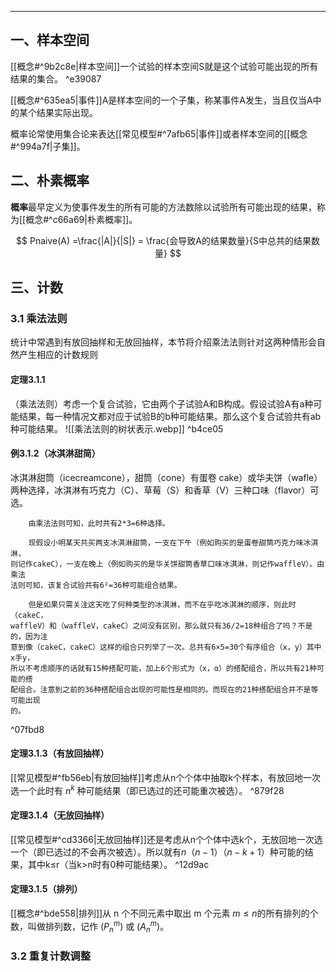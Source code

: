 

---

## 一、样本空间

[[概念#^9b2c8e|样本空间]]一个试验的样本空间S就是这个试验可能出现的所有结果的集合。 ^e39087

[[概念#^635ea5|事件]]A是样本空间的一个子集，称某事件A发生，当且仅当A中的某个结果实际出现。

概率论常使用集合论来表达[[常见模型#^7afb65|事件]]或者样本空间的[[概念#^994a7f|子集]]。

## 二、朴素概率
**概率**最早定义为使事件发生的所有可能的方法数除以试验所有可能出现的结果，称为[[概念#^c66a69|朴素概率]]。

$$
Pnaive(A) =\frac{|A|}{|S|} = \frac{会导致A的结果数量}{S中总共的结果数量}
$$

## 三、计数

### 3.1 乘法法则
统计中常遇到有放回抽样和无放回抽样，本节将介绍乘法法则针对这两种情形会自然产生相应的计数规则

#### 定理3.1.1
（乘法法则）考虑一个复合试验，它由两个子试验A和B构成。假设试验A有a种可能结果，每一种情况文都对应于试验B的b种可能结果。那么这个复合试验共有ab种可能结果。
![[乘法法则的树状表示.webp]] ^b4ce05

#### 例3.1.2（冰淇淋甜简）
冰淇淋甜筒（icecreamcone），甜筒（cone）有蛋卷 cake）或华夫饼（wafle）两种选择，冰淇淋有巧克力（C）、草莓（S）和香草（V）三种口味（flavor）可选。

		由乘法法则可知，此时共有2*3=6种选择。
	
		现假设小明某天共买两支冰淇淋甜筒，一支在下午（例如购买的是蛋卷甜筒巧克力味冰淇淋，
	则记作cakeC），一支在晚上（例如购买的是华关饼甜筒香草口味冰淇淋，则记作waffleV）。由乘法
	法则可知，该复合试验共有6²=36种可能组合结果。
	
		但是如果只需关注这天吃了何种类型的冰淇淋，而不在乎吃冰淇淋的顺序，则此时（cakeC，
	waffleV）和（waffleV，cakeC）之间没有区别，那么就只有36/2=18种组合了吗？不是的，因为注
	意到像（cakeC，cakeC）这样的组合只列举了一次。总共有6×5=30个有序组合（x，y）其中x手y，
	所以不考虑顺序的话就有15种搭配可能，加上6个形式为（x，α）的搭配组合，所以共有21种可能的搭
	配组合。注意到之前的36种搭配组合出现的可能性是相同的。而现在的21种搭配组合并不是等可能出现
	的。

^07fbd8
#### 定理3.1.3（有放回抽样）
[[常见模型#^fb56eb|有放回抽样]]考虑从n个个体中抽取k个样本，有放回地一次选一个此时有 $n^k$ 种可能结果（即已选过的还可能重次被选）。 ^879f28

#### 定理3.1.4（无放回抽样）
[[常见模型#^cd3366|无放回抽样]]还是考虑从n个个体中选k个，无放回地一次选一个（即已选过的不会再次被选）。所以就有$n（n-1）（n-k+1）$种可能的结果，其中k≤r（当k>n时有0种可能结果）。
^12d9ac
#### 定理3.1.5（排列）
[[概念#^bde558|排列]]从  n  个不同元素中取出 m 个元素$\ m \leq n$的所有排列的个数，叫做排列数，记作 $( P_n^m )$ 或 $( A_n^m )$。 

### 3.2 重复计数调整

